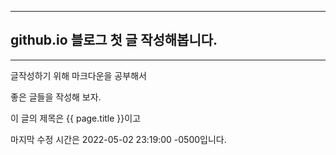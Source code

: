 <title>github.io 블로그 첫 글</title>

---

## github.io 블로그 첫 글 작성해봅니다.

---

글작성하기 위해 마크다운을 공부해서 

좋은 글들을 작성해 보자.

이 글의 제목은 {{ page.title }}이고

마지막 수정 시간은 2022-05-02 23:19:00 -0500입니다.
